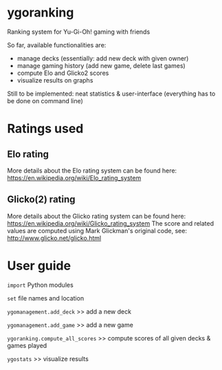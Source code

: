 # ygoranking
Ranking system for Yu-Gi-Oh! gaming with friends

So far, available functionalities are:
  - manage decks (essentially: add new deck with given owner)
  - manage gaming history (add new game, delete last games)
  - compute Elo and Glicko2 scores
  - visualize results on graphs 
 
Still to be implemented: neat statistics & user-interface (everything has to be done on command line)

# Ratings used
## Elo rating
More details about the Elo rating system can be found here: https://en.wikipedia.org/wiki/Elo_rating_system

## Glicko(2) rating
More details about the Glicko rating system can be found here: https://en.wikipedia.org/wiki/Glicko_rating_system
The score and related values are computed using Mark Glickman's original code, see: http://www.glicko.net/glicko.html

# User guide
`import` Python modules

`set` file names and location

`ygomanagement.add_deck` >> add a new deck

`ygomanagement.add_game` >> add a new game

`ygoranking.compute_all_scores` >> compute scores of all given decks & games played

`ygostats` >> visualize results

